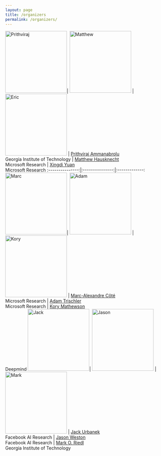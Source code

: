 ```yaml
---
layout: page
title: /organizers
permalink: /organizers/
---
```


<img src="https://wordplay-workshop.github.io/img/raj.jpg" alt="Prithviraj" width="195"/>|  <img src="https://wordplay-workshop.github.io/img/matthew.png" alt="Matthew" width="195"/> |  <img src="https://wordplay-workshop.github.io/img/eric.jpg" alt="Eric" width="195"/> |
[Prithviraj Ammanabrolu](http://prithvirajva.com)<br>Georgia Institute of Technology | [Matthew Hausknecht](https://www.microsoft.com/en-us/research/people/mahauskn/)<br>Microsoft Research | [Xingdi Yuan](https://xingdi-eric-yuan.github.io/)<br>Microsoft Research
:---------------:|:---------------:|:-------------:
<img src="https://wordplay-workshop.github.io/img/marc.jpg" alt="Marc" width="195"/>|  <img src="https://wordplay-workshop.github.io/img/adam.jpg" alt="Adam" width="195"/> |  <img src="https://wordplay-workshop.github.io/img/kory.jpg" alt="Kory" width="195"/> |
[Marc-Alexandre Côté](https://www.microsoft.com/en-us/research/people/macote/)<br>Microsoft Research | [Adam Trischler](https://www.microsoft.com/en-us/research/people/adtrisch/)<br>Microsoft Research | [Kory Mathewson](https://korymathewson.com/)<br>Deepmind
<img src="https://wordplay-workshop.github.io/img/jack.jpg" alt="Jack" width="195"/>|  <img src="https://wordplay-workshop.github.io/img/jason.jpg" alt="Jason" width="195"/> |  <img src="https://wordplay-workshop.github.io/img/mark.png" alt="Mark" width="195"/> |
[Jack Urbanek](https://ai.facebook.com/people/jack-urbanek/)<br>Facebook AI Research | [Jason Weston](https://www.jaseweston.com/)<br>Facebook AI Research | [Mark O. Riedl](https://eilab.gatech.edu/mark-riedl)<br>Georgia Institute of Technology
